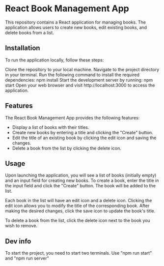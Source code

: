 # React Book Management App
This repository contains a React application for managing books. The application allows users to create new books, edit existing books, and delete books from a list.

## Installation
To run the application locally, follow these steps:

Clone the repository to your local machine.
Navigate to the project directory in your terminal.
Run the following command to install the required dependencies:
    npm install
Start the development server by running:
    npm start
Open your web browser and visit http://localhost:3000 to access the application.
## Features
The React Book Management App provides the following features:

- Display a list of books with their titles.
- Create new books by entering a title and clicking the "Create" button.
- Edit the title of an existing book by clicking the edit icon and saving the changes.
- Delete a book from the list by clicking the delete icon.
## Usage
Upon launching the application, you will see a list of books (initially empty) and an input field for creating new books. To create a book, enter the title in the input field and click the "Create" button. The book will be added to the list.

Each book in the list will have an edit icon and a delete icon. Clicking the edit icon allows you to modify the title of the corresponding book. After making the desired changes, click the save icon to update the book's title.

To delete a book from the list, click the delete icon next to the book you wish to remove. 

## Dev info
To start the project, you need to start two terminals. Use "npm run start" and "npm run server"
